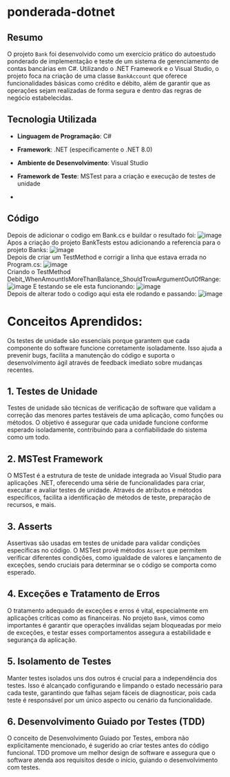 # ponderada-dotnet

## Resumo

O projeto `Bank` foi desenvolvido como um exercício prático do autoestudo ponderado de implementação e teste de um sistema de gerenciamento de contas bancárias em C#. Utilizando o .NET Framework e o Visual Studio, o projeto foca na criação de uma classe `BankAccount` que oferece funcionalidades básicas como crédito e débito, além de garantir que as operações sejam realizadas de forma segura e dentro das regras de negócio estabelecidas.

## Tecnologia Utilizada

- **Linguagem de Programação**: C#
- **Framework**: .NET (especificamente o .NET 8.0)
- **Ambiente de Desenvolvimento**: Visual Studio
- **Framework de Teste**: MSTest para a criação e execução de testes de unidade

- 
## Código
Depois de adicionar o codigo em Bank.cs e buildar o resultado foi:
![image](https://github.com/CFFricks/ponderada-dotnet/assets/99102201/e08c36fd-b2c4-47b5-9fbf-a438128eecd6)
<br/>
Apos a criação do projeto BankTests estou adicionando a referencia para o projeto Banks:
![image](https://github.com/CFFricks/ponderada-dotnet/assets/99102201/b2a43e4d-3311-48e6-9a5a-4d78209f359e)
<br/>
Depois de criar um TestMethod e corrigir a linha que estava errada no Program.cs:
![image](https://github.com/CFFricks/ponderada-dotnet/assets/99102201/b08576c9-bcca-4dc7-8582-d62bf828df2a)
<br/>
Criando o TestMethod Debit_WhenAmountIsMoreThanBalance_ShouldTrowArgumentOutOfRange:
![image](https://github.com/CFFricks/ponderada-dotnet/assets/99102201/17a90c3d-2930-417a-b911-a24727ee3ff9)
E testando se ele esta funcionando:
![image](https://github.com/CFFricks/ponderada-dotnet/assets/99102201/ed1ae686-c28b-4592-a457-d55d50974175)
<br/>
Depois de alterar todo o codigo aqui esta ele rodando e passando:
![image](https://github.com/CFFricks/ponderada-dotnet/assets/99102201/0e449034-3720-4411-8292-108219c95048)

# Conceitos Aprendidos:
Os testes de unidade são essenciais porque garantem que cada componente do software funcione corretamente isoladamente. Isso ajuda a prevenir bugs, facilita a manutenção do código e suporta o desenvolvimento ágil através de feedback imediato sobre mudanças recentes.

## 1. Testes de Unidade

Testes de unidade são técnicas de verificação de software que validam a correção das menores partes testáveis de uma aplicação, como funções ou métodos. O objetivo é assegurar que cada unidade funcione conforme esperado isoladamente, contribuindo para a confiabilidade do sistema como um todo.

## 2. MSTest Framework

O MSTest é a estrutura de teste de unidade integrada ao Visual Studio para aplicações .NET, oferecendo uma série de funcionalidades para criar, executar e avaliar testes de unidade. Através de atributos e métodos específicos, facilita a identificação de métodos de teste, preparação de recursos, e mais.

## 3. Asserts

Assertivas são usadas em testes de unidade para validar condições específicas no código. O MSTest provê métodos `Assert` que permitem verificar diferentes condições, como igualdade de valores e lançamento de exceções, sendo cruciais para determinar se o código se comporta como esperado.

## 4. Exceções e Tratamento de Erros

O tratamento adequado de exceções e erros é vital, especialmente em aplicações críticas como as financeiras. No projeto `Bank`, vimos como importantes é garantir que operações inválidas sejam bloqueadas por meio de exceções, e testar esses comportamentos assegura a estabilidade e segurança da aplicação.

## 5. Isolamento de Testes

Manter testes isolados uns dos outros é crucial para a independência dos testes. Isso é alcançado configurando e limpando o estado necessário para cada teste, garantindo que falhas sejam fáceis de diagnosticar, pois cada teste é responsável por um único aspecto ou cenário da funcionalidade.

## 6. Desenvolvimento Guiado por Testes (TDD)

O conceito de Desenvolvimento Guiado por Testes, embora não explicitamente mencionado, é sugerido ao criar testes antes do código funcional. TDD promove um melhor design de software e assegura que o software atenda aos requisitos desde o início, guiando o desenvolvimento com testes.

